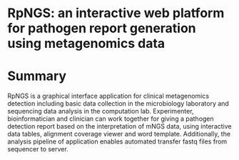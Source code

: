 # RpNGS: an interactive web platform for pathogen report generation using metagenomics data


# Summary
RpNGS is a graphical interface application for clinical metagenomics detection including basic data collection in the microbiology laboratory and sequencing data analysis in the computation lab. Experimenter, bioinformatician and clinician can work together for giving a pathogen detection report based on the interpretation of mNGS data, using interactive data tables, alignment coverage viewer and word template. Additionally, the analysis pipeline of application enables automated transfer fastq files from sequencer to server. 
